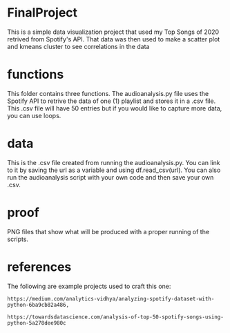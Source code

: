 # FinalProject
This is a simple data visualization project that used my Top Songs of 2020 retrived from Spotify's API. That data was then used to make a scatter plot and kmeans cluster to see correlations in the data

# functions
This folder contains three functions. The audioanalysis.py file uses the Spotify API to retrive the data of one (1) playlist and stores it in a .csv file. This .csv file will have 50 entries but if you would like to capture more data, you can use loops.

# data
This is the .csv file created from running the audioanalysis.py. You can link to it by saving the url as a variable and using df.read_csv(url). You can also run the audioanalysis script with your own code and then save your own .csv. 

# proof
PNG files that show what will be produced with a proper running of the scripts. 

# references
The following are example projects used to craft this one:

	https://medium.com/analytics-vidhya/analyzing-spotify-dataset-with-python-6ba9cb82a486,

	https://towardsdatascience.com/analysis-of-top-50-spotify-songs-using-python-5a278dee980c
